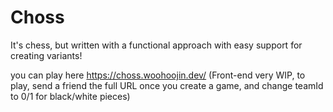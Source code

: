 # Choss

It's chess, but written with a functional approach with easy support for creating variants!

you can play here https://choss.woohoojin.dev/ (Front-end very WIP, to play, send a friend the full URL once you create a game, and change teamId to 0/1 for black/white pieces)
